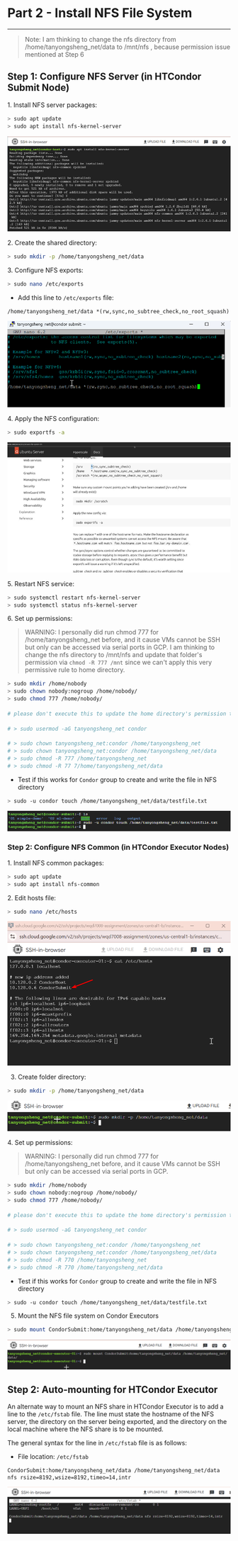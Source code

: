 # Part 2 - Install NFS File System
-----------------------------------

> Note:  I am thinking to change the nfs directory from /home/tanyongsheng_net/data to /mnt/nfs , because permission issue mentioned at Step 6

## Step 1: Configure NFS Server (in HTCondor Submit Node)

1\. Install NFS server packages:

```bash
> sudo apt update
> sudo apt install nfs-kernel-server
```

![](/images/4_Part%202%20-%20Install%20NFS%20File%20Syst.jpg)

2\. Create the shared directory:

```bash
> sudo mkdir -p /home/tanyongsheng_net/data
```

3\. Configure NFS exports:

```bash
> sudo nano /etc/exports
```

*   Add this line to `/etc/exports` file:

```text-plain
/home/tanyongsheng_net/data *(rw,sync,no_subtree_check,no_root_squash)
```

![](/images/15_Part%202%20-%20Install%20NFS%20File%20Syst.png)

4\. Apply the NFS configuration:

```bash
> sudo exportfs -a
```

![](/images/1_Part%202%20-%20Install%20NFS%20File%20Syst.jpg)

5\. Restart NFS service:

```bash
> sudo systemctl restart nfs-kernel-server
> sudo systemctl status nfs-kernel-server
```

6\. Set up permissions:

> WARNING: I personally did run chmod 777 for /home/tanyongsheng_net before, and it cause VMs cannot be SSH but only can be accessed via serial ports in GCP. I am thinking to change the nfs directory to /mnt/nfs and update that folder's permission via `chmod -R 777 /mnt` since we can't apply this very permissive rule to home directory.

```bash
> sudo mkdir /home/nobody
> sudo chown nobody:nogroup /home/nobody/
> sudo chmod 777 /home/nobody/

# please don't execute this to update the home directory's permission to very permissive as it will cause your VMs cannot be ssh for access, If you insist to do so in GCP like me, you may have to use Serial Port to login your VMs, as you can't ssh the VMs anymore. Alternative way to is change to use /mnt folder as your shared NFS directory (instead of home directory), and make that /mnt folder very permissive via `chmod -R 777`, but I personally haven't tried that yet.

# > sudo usermod -aG tanyongsheng_net condor

# > sudo chown tanyongsheng_net:condor /home/tanyongsheng_net
# > sudo chown tanyongsheng_net:condor /home/tanyongsheng_net/data
# > sudo chmod -R 777 /home/tanyongsheng_net
# > sudo chmod -R 77 7/home/tanyongsheng_net/data

```

*   Test if this works for `Condor` group to create and write the file in NFS directory

```bash
> sudo -u condor touch /home/tanyongsheng_net/data/testfile.txt
```

![](/images/17_Part%202%20-%20Install%20NFS%20File%20Syst.png)

### Step 2: Configure NFS Common (in HTCondor Executor Nodes)

1\. Install NFS common packages:

```bash
> sudo apt update
> sudo apt install nfs-common
```

2\. Edit hosts file:

```bash
> sudo nano /etc/hosts
```

![](/images/16_Part%202%20-%20Install%20NFS%20File%20Syst.png)

3. Create folder directory:
 
```bash
> sudo mkdir -p /home/tanyongsheng_net/data
```

![](/images/10_Part%202%20-%20Install%20NFS%20File%20Syst.png)


4\. Set up permissions:

> WARNING: I personally did run chmod 777 for /home/tanyongsheng_net before, and it cause VMs cannot be SSH but only can be accessed via serial ports in GCP. 

```bash
> sudo mkdir /home/nobody
> sudo chown nobody:nogroup /home/nobody/
> sudo chmod 777 /home/nobody/

# please don't execute this to update the home directory's permission to very permissive as it will cause your VMs cannot be ssh for access, If you insist to do so in GCP like me, you may have to use Serial Port to login your VMs, as you can't ssh the VMs anymore. Alternative way to is change to use /mnt folder as your shared NFS directory (instead of home directory), and make that /mnt folder very permissive via `chmod -R 777`, but I personally haven't tried that yet.

# > sudo usermod -aG tanyongsheng_net condor

# > sudo chown tanyongsheng_net:condor /home/tanyongsheng_net
# > sudo chown tanyongsheng_net:condor /home/tanyongsheng_net/data
# > sudo chmod -R 770 /home/tanyongsheng_net
# > sudo chmod -R 770 /home/tanyongsheng_net/data

```

*   Test if this works for `Condor` group to create and write the file in NFS directory

```bash
> sudo -u condor touch /home/tanyongsheng_net/data/testfile.txt
```


5. Mount the NFS file system on Condor Executors

```bash
> sudo mount CondorSubmit:home/tanyongsheng_net/data /home/tanyongsheng_net/data/
```

![](/images/13_Part%202%20-%20Install%20NFS%20File%20Syst.png)

## Step 2: Auto-mounting for HTCondor Executor

An alternate way to mount an NFS share in HTCondor Executor is to add a line to the `/etc/fstab` file. The line must state the hostname of the NFS server, the directory on the server being exported, and the directory on the local machine where the NFS share is to be mounted.

The general syntax for the line in `/etc/fstab` file is as follows:

*   File location: `/etc/fstab`

```text-plain
CondorSubmit:home/tanyongsheng_net/data /home/tanyongsheng_net/data nfs rsize=8192,wsize=8192,timeo=14,intr
```

![](/images/14_Part%202%20-%20Install%20NFS%20File%20Syst.png)

